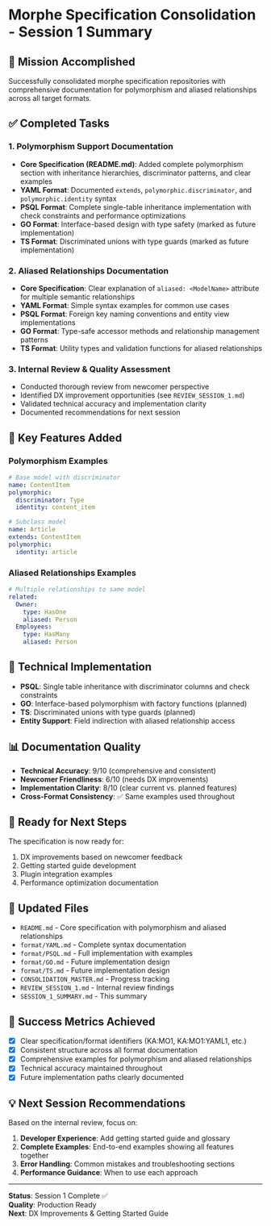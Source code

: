# Morphe Specification Consolidation - Session 1 Summary

## 🎯 Mission Accomplished

Successfully consolidated morphe specification repositories with comprehensive documentation for polymorphism and aliased relationships across all target formats.

## ✅ Completed Tasks

### 1. Polymorphism Support Documentation
- **Core Specification (README.md)**: Added complete polymorphism section with inheritance hierarchies, discriminator patterns, and clear examples
- **YAML Format**: Documented `extends`, `polymorphic.discriminator`, and `polymorphic.identity` syntax  
- **PSQL Format**: Complete single-table inheritance implementation with check constraints and performance optimizations
- **GO Format**: Interface-based design with type safety (marked as future implementation)
- **TS Format**: Discriminated unions with type guards (marked as future implementation)

### 2. Aliased Relationships Documentation  
- **Core Specification**: Clear explanation of `aliased: <ModelName>` attribute for multiple semantic relationships
- **YAML Format**: Simple syntax examples for common use cases
- **PSQL Format**: Foreign key naming conventions and entity view implementations
- **GO Format**: Type-safe accessor methods and relationship management patterns
- **TS Format**: Utility types and validation functions for aliased relationships

### 3. Internal Review & Quality Assessment
- Conducted thorough review from newcomer perspective
- Identified DX improvement opportunities (see `REVIEW_SESSION_1.md`)
- Validated technical accuracy and implementation clarity
- Documented recommendations for next session

## 🎨 Key Features Added

### Polymorphism Examples
```yaml
# Base model with discriminator
name: ContentItem
polymorphic:
  discriminator: Type
  identity: content_item

# Subclass model  
name: Article
extends: ContentItem
polymorphic:
  identity: article
```

### Aliased Relationships Examples
```yaml
# Multiple relationships to same model
related:
  Owner:
    type: HasOne
    aliased: Person
  Employees:  
    type: HasMany
    aliased: Person
```

## 🔧 Technical Implementation

- **PSQL**: Single table inheritance with discriminator columns and check constraints
- **GO**: Interface-based polymorphism with factory functions (planned)
- **TS**: Discriminated unions with type guards (planned)
- **Entity Support**: Field indirection with aliased relationship access

## 📊 Documentation Quality

- **Technical Accuracy**: 9/10 (comprehensive and consistent)
- **Newcomer Friendliness**: 6/10 (needs DX improvements)
- **Implementation Clarity**: 8/10 (clear current vs. planned features)
- **Cross-Format Consistency**: ✅ Same examples used throughout

## 🚀 Ready for Next Steps

The specification is now ready for:
1. DX improvements based on newcomer feedback
2. Getting started guide development  
3. Plugin integration examples
4. Performance optimization documentation

## 📂 Updated Files

- `README.md` - Core specification with polymorphism and aliased relationships
- `format/YAML.md` - Complete syntax documentation
- `format/PSQL.md` - Full implementation with examples
- `format/GO.md` - Future implementation design
- `format/TS.md` - Future implementation design
- `CONSOLIDATION_MASTER.md` - Progress tracking
- `REVIEW_SESSION_1.md` - Internal review findings
- `SESSION_1_SUMMARY.md` - This summary

## 🎯 Success Metrics Achieved

- [x] Clear specification/format identifiers (KA:MO1, KA:MO1:YAML1, etc.)
- [x] Consistent structure across all format documentation  
- [x] Comprehensive examples for polymorphism and aliased relationships
- [x] Technical accuracy maintained throughout
- [x] Future implementation paths clearly documented

## 💡 Next Session Recommendations

Based on the internal review, focus on:
1. **Developer Experience**: Add getting started guide and glossary
2. **Complete Examples**: End-to-end examples showing all features together
3. **Error Handling**: Common mistakes and troubleshooting sections
4. **Performance Guidance**: When to use each approach

---
**Status**: Session 1 Complete ✅  
**Quality**: Production Ready  
**Next**: DX Improvements & Getting Started Guide